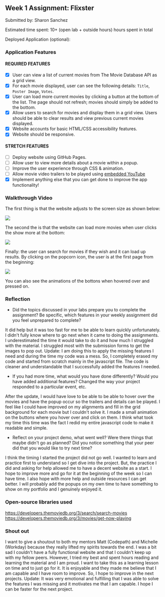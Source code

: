 
## Week 1 Assignment: Flixster

Submitted by: Sharon Sanchez 

Estimated time spent: 10+ (open lab + outside hours) hours spent in total

Deployed Application (optional): 

### Application Features

#### REQUIRED FEATURES

- [X] User can view a list of current movies from The Movie Database API as a grid view.
- [X] For each movie displayed, user can see the following details: `Title`, `Poster Image`, `Votes`.
- [X] User can load more current movies by clicking a button at the bottom of the list. The page should not refresh; movies should simply be added to the bottom.
- [X] Allow users to search for movies and display them in a grid view. Users should be able to clear results and view previous current movies displayed.
- [X] Website accounts for basic HTML/CSS accessibility features.
- [X] Website should be responsive.

#### STRETCH FEATURES

- [ ] Deploy website using GitHub Pages. 
- [ ] Allow user to view more details about a movie within a popup.
- [ ] Improve the user experience through CSS & animation.
- [ ] Allow movie video trailers to be played using [embedded YouTube](https://media.giphy.com/media/grRx0U1qdjDnwfxRah/giphy.gif)
- [X] Implement anything else that you can get done to improve the app functionality!

### Walkthrough Video

The first thing is that the website adjusts to the screen size as shown below:

![](https://media.giphy.com/media/r1qDWqjZLlp1cY0udf/giphy.gif)

The second the is that the website can load more movies when user clicks the show more at the bottom:

![](https://media.giphy.com/media/wZ6icKw61q30eHyBNM/giphy.gif)

Finally: the user can search for movies if they wish and it can load up results. By clicking on the popcorn icon, the user is at the first page from the beginning:


![](https://media.giphy.com/media/KC9MZhpMX0XtrYU9Tw/giphy.gif)


You can also see the animations of the bottons when hovered over and pressed on. 

### Reflection

* Did the topics discussed in your labs prepare you to complete the assignment? Be specific, which features in your weekly assignment did you feel unprepared to complete?

It did help but it was too fast for me to be able to learn quickly unfortunately. I didn't fully know where to go next when it came to doing the assignments. I underestimated the time it would take to do it and how much I struggled with the material. I struggled most with the submission forms to get the images to pop out. Update: I am doing this to apply the missing features I need and during the time my code was a mess. So, I completely erased my code and started from scratch mainly in the javascript file. The code is cleaner and understandable that I successfully added the features I needed. 

* If you had more time, what would you have done differently? Would you have added additional features? Changed the way your project responded to a particular event, etc.
  
After the update, I would have love to be able to be able to hover over the movies and have the popup occur so the trailers and details can be played. I feel like I could have improved on my alignments and fill in the grid background for each movie but I couldn't solve it. I made a small animation on the buttons where you hover over and click on them. I think what took my time this time was the fact I redid my entire javascript code to make it readable and simple. 

* Reflect on your project demo, what went well? Were there things that maybe didn't go as planned? Did you notice something that your peer did that you would like to try next time?

I think the timing I started the project did not go well. I wanted to learn and practice first to understand so I get dive into the project. But, the practice I did and asking for help allowed me to have a decent website as a start. I hope to improve more and go for it at the beginning of the week so I can have time. I also hope with more help and outside resources I can get better. I will probably add the popups on my own time to have something to show on my portfolio and I genuinely enjoyed it. 

### Open-source libraries used

https://developers.themoviedb.org/3/search/search-movies
https://developers.themoviedb.org/3/movies/get-now-playing

### Shout out

I want to give a shoutout to both my mentors Matt (Codepath) and Michelle (Workday) because they really lifted my spirits towards the end. I was a bit sad I couldn't have a fully functional website and that I couldn't keep up with my fellow peers. However, I tried my best and spent hours reading and learning the material and I am proud. I want to take this as a learning lesson on time and to just go for it. It is enjoyable and they made me believe that I am capable and I have room to improve. So, I hope to improve in the next projects. Update: It was very emotional and fulfilling that I was able to solve the features I was missing and it motivates me that I am capable. I hope I can be faster for the next project.   
